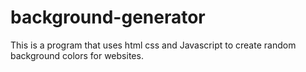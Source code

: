 # background-generator
This is a program that uses html css and Javascript to create random background colors for websites. 
